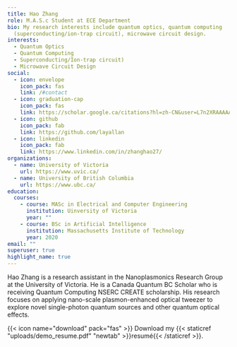 ```yaml
---
title: Hao Zhang
role: M.A.S.c Student at ECE Department
bio: My research interests include quantum optics, quantum computing
  (superconducting/ion-trap circuit), microwave circuit design.
interests:
  - Quantum Optics
  - Quantum Computing
  - Superconducting/Ion-trap circuit)
  - Microwave Circuit Design
social:
  - icon: envelope
    icon_pack: fas
    link: /#contact
  - icon: graduation-cap
    icon_pack: fas
    link: https://scholar.google.ca/citations?hl=zh-CN&user=L7n2XRAAAAAJ
  - icon: github
    icon_pack: fab
    link: https://github.com/layallan
  - icon: linkedin
    icon_pack: fab
    link: https://www.linkedin.com/in/zhanghao27/
organizations:
  - name: University of Victoria
    url: https://www.uvic.ca/
  - name: University of British Columbia
    url: https://www.ubc.ca/
education:
  courses:
    - course: MASc in Electrical and Computer Engineering
      institution: Uinversity of Victoria
      year: ""
    - course: BSc in Artificial Intelligence
      institution: Massachusetts Institute of Technology
      year: 2020
email: ""
superuser: true
highlight_name: true
---
```

Hao Zhang is a research assistant in the Nanoplasmonics Research Group at the University of Victoria. He is a Canada Quantum BC Scholar who is receiving Quantum Computing NSERC CREATE scholarship. His research focuses on applying nano-scale plasmon-enhanced optical tweezer to explore novel single-photon quantum sources and other quantum optical effects.

{{< icon name="download" pack="fas" >}} Download my {{< staticref "uploads/demo_resume.pdf" "newtab" >}}resumé{{< /staticref >}}.